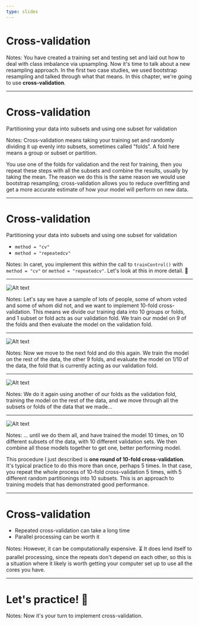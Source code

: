 ```yaml
---
type: slides
---
```


# Cross-validation


Notes: You have created a training set and testing set and laid out how to deal with class imbalance via upsampling. Now it's time to talk about a new resampling approach. In the first two case studies, we used bootstrap resampling and talked through what that means. In this chapter, we're going to use **cross-validation**.

---

# Cross-validation

Partitioning your data into subsets and using one subset for validation

Notes: Cross-validation means taking your training set and randomly dividing it up evenly into subsets, sometimes called "folds". A fold here means a group or subset or partition. 

You use one of the folds for validation and the rest for training, then you repeat these steps with all the subsets and combine the results, usually by taking the mean. The reason we do this is the same reason we would use bootstrap resampling; cross-validation allows you to reduce overfitting and get a more accurate estimate of how your model will perform on new data.

---

# Cross-validation

Partitioning your data into subsets and using one subset for validation

- `method = "cv"`
- `method = "repeatedcv"`


Notes: In caret, you implement this within the call to `trainControl()` with `method = "cv"` or `method = "repeatedcv"`. Let's look at this in more detail. 🧐

---

![Alt text](https://github.com/juliasilge/caret-ML-course/blob/master/img/crossvalidation1.png?raw=true)


Notes: Let's say we have a sample of lots of people, some of whom voted and some of whom did not, and we want to implement 10-fold cross-validation. This means we divide our training data into 10 groups or folds, and 1 subset or fold acts as our validation fold. We train our model on 9 of the folds and then evaluate the model on the validation fold.

---

![Alt text](https://github.com/juliasilge/caret-ML-course/blob/master/img/crossvalidation2.png?raw=true)

Notes: Now we move to the next fold and do this again. We train the model on the rest of the data, the other 9 folds, and evaluate the model on 1/10 of the data, the fold that is currently acting as our validation fold.

---

![Alt text](https://github.com/juliasilge/caret-ML-course/blob/master/img/crossvalidation3.png?raw=true)

Notes: We do it again using another of our folds as the validation fold, training the model on the rest of the data, and we move through all the subsets or folds of the data that we made...

---


![Alt text](https://github.com/juliasilge/caret-ML-course/blob/master/img/crossvalidation4.png?raw=true)

Notes: ... until we do them all, and have trained the model 10 times, on 10 different subsets of the data, with 10 different validation sets. We then combine all those models together to get one, better performing model. 

This procedure I just described is **one round of 10-fold cross-validation**. It's typical practice to do this more than once, perhaps 5 times. In that case, you repeat the whole process of 10-fold cross-validation 5 times, with 5 different random partitionings into 10 subsets. This is an approach to training models that has demonstrated good performance.

---

# Cross-validation

- Repeated cross-validation can take a long time
- Parallel processing can be worth it

Notes: However, it can be computationally expensive. ⏳ It does lend itself to parallel processing, since the repeats don't depend on each other, so this is a situation where it likely is worth getting your computer set up to use all the cores you have.

---

# Let's practice! 🎯 

Notes: Now it's your turn to implement cross-validation.









